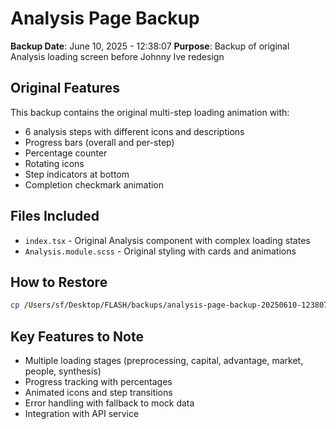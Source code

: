 # Analysis Page Backup

**Backup Date**: June 10, 2025 - 12:38:07
**Purpose**: Backup of original Analysis loading screen before Johnny Ive redesign

## Original Features

This backup contains the original multi-step loading animation with:
- 6 analysis steps with different icons and descriptions
- Progress bars (overall and per-step)
- Percentage counter
- Rotating icons
- Step indicators at bottom
- Completion checkmark animation

## Files Included
- `index.tsx` - Original Analysis component with complex loading states
- `Analysis.module.scss` - Original styling with cards and animations

## How to Restore
```bash
cp /Users/sf/Desktop/FLASH/backups/analysis-page-backup-20250610-123807/* /Users/sf/Desktop/FLASH/flash-frontend-apple/src/pages/Analysis/
```

## Key Features to Note
- Multiple loading stages (preprocessing, capital, advantage, market, people, synthesis)
- Progress tracking with percentages
- Animated icons and step transitions
- Error handling with fallback to mock data
- Integration with API service